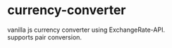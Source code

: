 # currency-converter

vanilla js currency converter using ExchangeRate-API.  
supports pair conversion.
